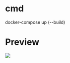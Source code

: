 # cmd

docker-compose up (--build)

# Preview

<img src = "https://github.com/rlatkd/live-chat/blob/main/assets/preview.gif">

